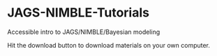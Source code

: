 # JAGS-NIMBLE-Tutorials
 Accessible intro to JAGS/NIMBLE/Bayesian modeling

Hit the download button to download materials on your own computer. 
